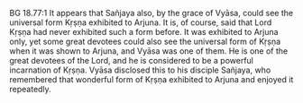 BG 18.77:1	It appears that Sañjaya also, by the grace of Vyāsa, could see the universal form Kṛṣṇa exhibited to Arjuna. It is, of course, said that Lord Kṛṣṇa had never exhibited such a form before. It was exhibited to Arjuna only, yet some great devotees could also see the universal form of Kṛṣṇa when it was shown to Arjuna, and Vyāsa was one of them. He is one of the great devotees of the Lord, and he is considered to be a powerful incarnation of Kṛṣṇa. Vyāsa disclosed this to his disciple Sañjaya, who remembered that wonderful form of Kṛṣṇa exhibited to Arjuna and enjoyed it repeatedly.